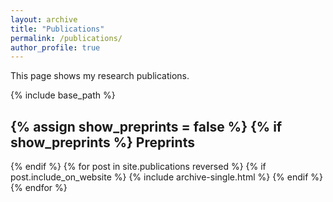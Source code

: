 ```yaml
---
layout: archive
title: "Publications"
permalink: /publications/
author_profile: true
---
```


This page shows my research publications.

{% include base_path %}

{% assign show_preprints = false %}
{% if show_preprints %}
Preprints
------
{% endif %}
{% for post in site.publications reversed %}
  {% if post.include_on_website %}
    {% include archive-single.html %}
  {% endif %}
{% endfor %}
